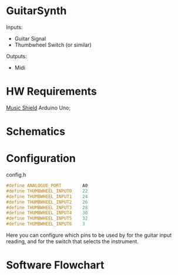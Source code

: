 # GuitarSynth

Inputs:
  - Guitar Signal
  - Thumbwheel Switch (or similar)
 
Outputs: 
  - Midi
 
# HW Requirements
  [Music Shield](https://www.sparkfun.com/tutorials/302)
  Arduino Uno;
  
# Schematics

# Configuration
config.h
```cpp
#define ANALOGUE_PORT        A0
#define THUMBWHEEL_INPUT0    22
#define THUMBWHEEL_INPUT1    24
#define THUMBWHEEL_INPUT2    26
#define THUMBWHEEL_INPUT3    28
#define THUMBWHEEL_INPUT4    30
#define THUMBWHEEL_INPUT5    32
#define THUMBWHEEL_INPUT6    3
```

Here you can configure which pins to be used by for the guitar input reading, and for the switch that selects the instrument.

# Software Flowchart




